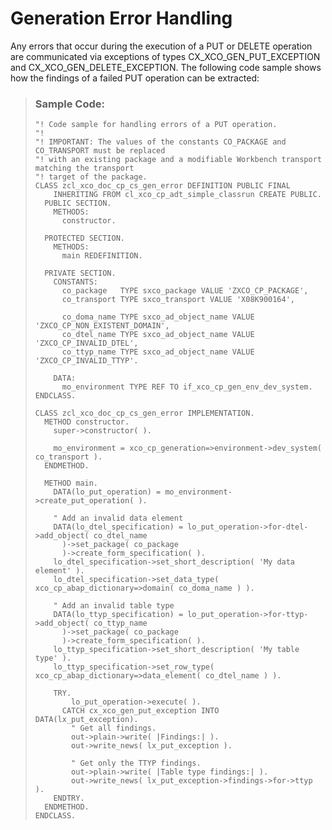 <!-- loio772eee221ee743e887964b0ea8eb8507 -->

# Generation Error Handling

Any errors that occur during the execution of a PUT or DELETE operation are communicated via exceptions of types CX\_XCO\_GEN\_PUT\_EXCEPTION and CX\_XCO\_GEN\_DELETE\_EXCEPTION. The following code sample shows how the findings of a failed PUT operation can be extracted:

> ### Sample Code:  
> ```lang-abap
> "! Code sample for handling errors of a PUT operation.
> "!
> "! IMPORTANT: The values of the constants CO_PACKAGE and CO_TRANSPORT must be replaced
> "! with an existing package and a modifiable Workbench transport matching the transport
> "! target of the package.
> CLASS zcl_xco_doc_cp_cs_gen_error DEFINITION PUBLIC FINAL
>     INHERITING FROM cl_xco_cp_adt_simple_classrun CREATE PUBLIC.
>   PUBLIC SECTION.
>     METHODS:
>       constructor.
> 
>   PROTECTED SECTION.
>     METHODS:
>       main REDEFINITION.
> 
>   PRIVATE SECTION.
>     CONSTANTS:
>       co_package   TYPE sxco_package VALUE 'ZXCO_CP_PACKAGE',
>       co_transport TYPE sxco_transport VALUE 'X08K900164',
> 
>       co_doma_name TYPE sxco_ad_object_name VALUE 'ZXCO_CP_NON_EXISTENT_DOMAIN',
>       co_dtel_name TYPE sxco_ad_object_name VALUE 'ZXCO_CP_INVALID_DTEL',
>       co_ttyp_name TYPE sxco_ad_object_name VALUE 'ZXCO_CP_INVALID_TTYP'.
> 
>     DATA:
>       mo_environment TYPE REF TO if_xco_cp_gen_env_dev_system.
> ENDCLASS.
> 
> CLASS zcl_xco_doc_cp_cs_gen_error IMPLEMENTATION.
>   METHOD constructor.
>     super->constructor( ).
> 
>     mo_environment = xco_cp_generation=>environment->dev_system( co_transport ).
>   ENDMETHOD.
> 
>   METHOD main.
>     DATA(lo_put_operation) = mo_environment->create_put_operation( ).
> 
>     " Add an invalid data element
>     DATA(lo_dtel_specification) = lo_put_operation->for-dtel->add_object( co_dtel_name
>       )->set_package( co_package
>       )->create_form_specification( ).
>     lo_dtel_specification->set_short_description( 'My data element' ).
>     lo_dtel_specification->set_data_type( xco_cp_abap_dictionary=>domain( co_doma_name ) ).
> 
>     " Add an invalid table type
>     DATA(lo_ttyp_specification) = lo_put_operation->for-ttyp->add_object( co_ttyp_name
>       )->set_package( co_package
>       )->create_form_specification( ).
>     lo_ttyp_specification->set_short_description( 'My table type' ).
>     lo_ttyp_specification->set_row_type( xco_cp_abap_dictionary=>data_element( co_dtel_name ) ).
> 
>     TRY.
>         lo_put_operation->execute( ).
>       CATCH cx_xco_gen_put_exception INTO DATA(lx_put_exception).
>         " Get all findings.
>         out->plain->write( |Findings:| ).
>         out->write_news( lx_put_exception ).
> 
>         " Get only the TTYP findings.
>         out->plain->write( |Table type findings:| ).
>         out->write_news( lx_put_exception->findings->for->ttyp ).
>     ENDTRY.
>   ENDMETHOD.
> ENDCLASS.
> ```

